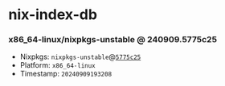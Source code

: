 # nix-index-db
### x86_64-linux/nixpkgs-unstable @ 240909.5775c25
- Nixpkgs: `nixpkgs-unstable`@[`5775c25`](https://github.com/NixOS/nixpkgs/commit/5775c2583f1801df7b790bf7f7d710a19bac66f4)
- Platform: `x86_64-linux`
- Timestamp: `20240909193208`
